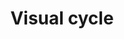---
annotations:
- id: PW:0001005
  parent: classic metabolic pathway
  type: Pathway Ontology
  value: retinoid cycle metabolic pathway
- id: CL:0000604
  parent: native cell
  type: Cell Type Ontology
  value: retinal rod cell
- id: CL:0002586
  parent: animal cell
  type: Cell Type Ontology
  value: retinal pigment epithelial cell
- id: CL:0000718
  parent: native cell
  type: Cell Type Ontology
  value: compound eye cone cell
authors:
- Eweitz
- Egonw
citedin: ''
communities: []
description: The visual cycle, also known as the retinoid cycle metabolic pathway,
  regenerates vitamin A derived chromophore 11-cis retinal.  This enables visual phototransduction
  response to light.  Inspired by [rgd.mcw.edu/rgdweb/pathway/pathwayRecord.html?acc_id=PW:0001005](https://rgd.mcw.edu/rgdweb/pathway/pathwayRecord.html?acc_id=PW:0001005).
last-edited: 2025-05-05
ndex: null
organisms:
- Homo sapiens
redirect_from:
- /index.php/Pathway:WP5534
- /instance/WP5534
- /instance/WP5534_r138831
revision: r138831
schema-jsonld:
- '@context': https://schema.org/
  '@id': https://wikipathways.github.io/pathways/WP5534.html
  '@type': Dataset
  creator:
    '@type': Organization
    name: WikiPathways
  description: The visual cycle, also known as the retinoid cycle metabolic pathway,
    regenerates vitamin A derived chromophore 11-cis retinal.  This enables visual
    phototransduction response to light.  Inspired by [rgd.mcw.edu/rgdweb/pathway/pathwayRecord.html?acc_id=PW:0001005](https://rgd.mcw.edu/rgdweb/pathway/pathwayRecord.html?acc_id=PW:0001005).
  keywords:
  - 11-cis retinal
  - 11-cis retinol
  - ABCA4
  - ADP
  - ATP
  - All-trans retinal
  - All-trans retinol
  - LRAT
  - NAD+
  - NADH
  - NADP+
  - NADPH
  - OPN1LW
  - OPN1MW
  - OPN1SW
  - Phosphatidylcholine
  - RBP1
  - RBP3
  - RDH10
  - RDH11
  - RDH12
  - RDH5
  - RDH8
  - RHO
  - RLBP1
  - RPE65
  - Retinyl ester
  license: CC0
  name: Visual cycle
seo: CreativeWork
title: Visual cycle
wpid: WP5534
---